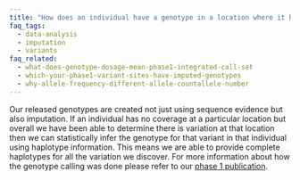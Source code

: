 ```yaml
---
title: "How does an individual have a genotype in a location where it has no sequence coverage?"
faq_tags:
  - data-analysis
  - imputation
  - variants
faq_related:
  - what-does-genotype-dosage-mean-phase1-integrated-call-set
  - which-your-phase1-variant-sites-have-imputed-genotypes
  - why-allele-frequency-different-allele-countallele-number
---
```

                    
Our released genotypes are created not just using sequence evidence but also imputation. If an individual has no coverage at a particular location but overall we have been able to determine there is variation at that location then we can statistically infer the genotype for that variant in that individual using haplotype information. This means we are able to provide complete haplotypes for all the variation we discover. For more information about how the genotype calling was done please refer to our [phase 1 publication](http://www.nature.com/nature/journal/v491/n7422/full/nature11632.html).

